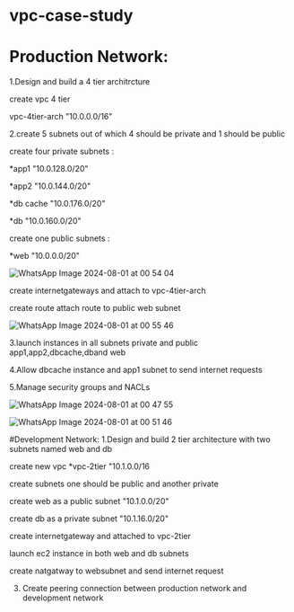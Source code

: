 # vpc-case-study
# Production Network:

1.Design and build a 4 tier architrcture

create vpc 4 tier

vpc-4tier-arch "10.0.0.0/16"

2.create 5 subnets out of  which 4 should be private and 1 should be public


create four private  subnets :

*app1 "10.0.128.0/20"

*app2 "10.0.144.0/20"

*db cache "10.0.176.0/20"

*db "10.0.160.0/20"

create one public subnets :

*web "10.0.0.0/20"

![WhatsApp Image 2024-08-01 at 00 54 04](https://github.com/user-attachments/assets/6d20a0be-6350-45f4-9daf-83cb2e85109f)

create internetgateways and attach to vpc-4tier-arch

create route attach route to public web subnet

![WhatsApp Image 2024-08-01 at 00 55 46](https://github.com/user-attachments/assets/a45de047-ba64-463a-b3c1-0d4131d22f8e)

3.launch instances in all subnets private and public app1,app2,dbcache,dband web

4.Allow dbcache instance and app1 subnet to send internet requests

5.Manage security groups and NACLs

![WhatsApp Image 2024-08-01 at 00 47 55](https://github.com/user-attachments/assets/61243df8-ea69-498a-a415-0c787cbadf7b)

![WhatsApp Image 2024-08-01 at 00 51 46](https://github.com/user-attachments/assets/8f30f24f-cbc7-429e-b643-8f5201a49864)

#Development Network:
1.Design and build 2 tier architecture with two subnets named web and db

 create new vpc
 *vpc-2tier "10.1.0.0/16

 create subnets one should be public and another private

create web as a public subnet "10.1.0.0/20"

create db as a private subnet "10.1.16.0/20"

create internetgateway and attached to vpc-2tier

launch ec2 instance in both web and db subnets

create natgatway to websubnet and send internet request

3. Create peering connection between production network and development network










